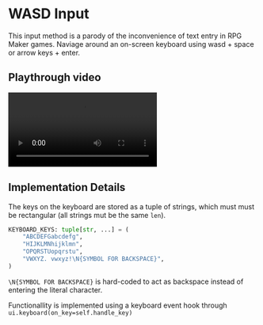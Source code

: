 # WASD Input

This input method is a parody of the inconvenience of text entry in RPG Maker games. Naviage around an on-screen keyboard using wasd + space or arrow keys + enter.

## Playthrough video

![type:video](./assets/wasd_playthrough.mp4)

## Implementation Details

The keys on the keyboard are stored as a tuple of strings, which must must be rectangular (all strings mut be the same `len`).

```python
KEYBOARD_KEYS: tuple[str, ...] = (
    "ABCDEFGabcdefg",
    "HIJKLMNhijklmn",
    "OPQRSTUopqrstu",
    "VWXYZ. vwxyz!\N{SYMBOL FOR BACKSPACE}",
)
```

`\N{SYMBOL FOR BACKSPACE}` is hard-coded to act as backspace instead of entering the literal character.

Functionallity is implemented using a keyboard event hook through `ui.keyboard(on_key=self.handle_key)`
